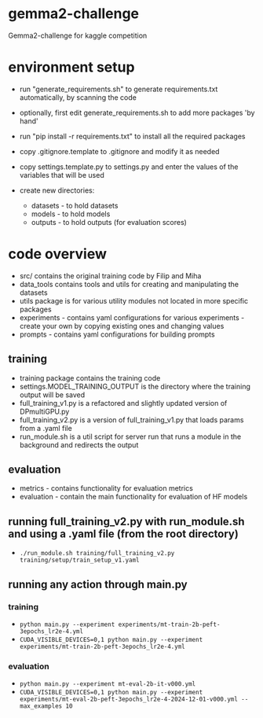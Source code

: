 # gemma2-challenge
Gemma2-challenge for kaggle competition

# environment setup
- run "generate_requirements.sh" to generate requirements.txt automatically, by scanning the code
- optionally, first edit generate_requirements.sh to add more packages 'by hand'
- run "pip install -r requirements.txt" to install all the required packages

- copy .gitignore.template to .gitignore and modify it as needed
- copy settings.template.py to settings.py and enter the values of the variables that will be used

- create new directories:
    - datasets - to hold datasets
    - models - to hold models
    - outputs - to hold outputs (for evaluation scores)

# code overview
- src/ contains the original training code by Filip and Miha
- data_tools contains tools and utils for creating and manipulating the datasets
- utils package is for various utility modules not located in more specific packages 
- experiments - contains yaml configurations for various experiments - create your own by copying existing ones and changing values
- prompts - contains yaml configurations for building prompts

## training
- training package contains the training code
- settings.MODEL_TRAINING_OUTPUT is the directory where the training output will be saved
- full_training_v1.py is a refactored and slightly updated version of DPmultiGPU.py
- full_training_v2.py is a version of full_training_v1.py that loads params from a .yaml file
- run_module.sh is a util script for server run that runs a module in the background and redirects the output

## evaluation
- metrics - contains functionality for evaluation metrics
- evaluation - contain the main functionality for evaluation of HF models

## running full_training_v2.py with run_module.sh and using a .yaml file (from the root directory)
- `./run_module.sh training/full_training_v2.py training/setup/train_setup_v1.yaml`

## running any action through main.py
### training
- `python main.py --experiment experiments/mt-train-2b-peft-3epochs_lr2e-4.yml`
- `CUDA_VISIBLE_DEVICES=0,1 python main.py --experiment experiments/mt-train-2b-peft-3epochs_lr2e-4.yml`
### evaluation
- `python main.py --experiment mt-eval-2b-it-v000.yml`
- `CUDA_VISIBLE_DEVICES=0,1 python main.py --experiment experiments/mt-eval-2b-peft-3epochs_lr2e-4-2024-12-01-v000.yml --max_examples 10`